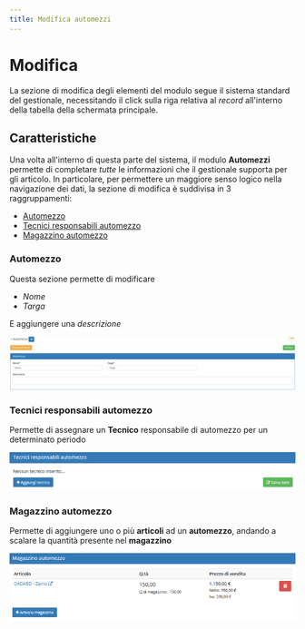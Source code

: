 ```yaml
---
title: Modifica automezzi
---
```


# Modifica

La sezione di modifica degli elementi del modulo segue il sistema standard del gestionale, necessitando il click sulla riga relativa al _record_ all'interno della tabella della schermata principale.

## Caratteristiche

Una volta all'interno di questa parte del sistema, il modulo **Automezzi** permette di completare _tutte_ le informazioni che il gestionale supporta per gli articolo. In particolare, per permettere un maggiore senso logico nella navigazione dei dati, la sezione di modifica è suddivisa in 3 raggruppamenti:

* [Automezzo](modificaautomezzi.md#automezzo)
* [Tecnici responsabili automezzo](modificaautomezzi.md#tecnici-responsabili-automezzo)
* [Magazzino automezzo](modificaautomezzi.md#magazzino-automezzo)

### Automezzo

Questa sezione permette di modificare

* _Nome_ 
* _Targa_ 

E aggiungere una _descrizione_

![Screenshot sezione automezzo](../../../.gitbook/assets/automezziautomezzi.PNG)

### Tecnici responsabili automezzo

Permette di assegnare un **Tecnico** responsabile di automezzo per un determinato periodo

![Screenshot sezione tecnici responsabili automezzo](../../../.gitbook/assets/tecniciautomezzi.PNG)

### Magazzino automezzo

Permette di aggiungere uno o più **articoli** ad un **automezzo**, andando a scalare la quantità presente nel **magazzino**

![Screenshot magazzino automezzo](../../../.gitbook/assets/magazzinoautomezzo.PNG)

